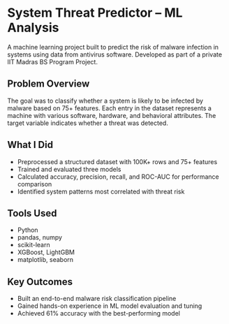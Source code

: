 # System Threat Predictor – ML Analysis

A machine learning project built to predict the risk of malware infection in systems using data from antivirus software. Developed as part of a private IIT Madras BS Program Project.

## Problem Overview
The goal was to classify whether a system is likely to be infected by malware based on 75+ features. Each entry in the dataset represents a machine with various software, hardware, and behavioral attributes. The target variable indicates whether a threat was detected.

## What I Did
- Preprocessed a structured dataset with 100K+ rows and 75+ features
- Trained and evaluated three models
- Calculated accuracy, precision, recall, and ROC-AUC for performance comparison
- Identified system patterns most correlated with threat risk

## Tools Used
- Python
- pandas, numpy
- scikit-learn
- XGBoost, LightGBM
- matplotlib, seaborn

## Key Outcomes
- Built an end-to-end malware risk classification pipeline
- Gained hands-on experience in ML model evaluation and tuning
- Achieved 61% accuracy with the best-performing model
